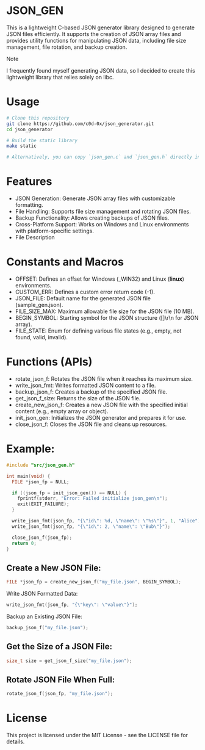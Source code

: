 # JSON_GEN
This is a lightweight C-based JSON generator library designed to generate JSON files efficiently. It supports the creation of JSON array files and provides utility functions for manipulating JSON data, including file size management, file rotation, and backup creation.
> [!NOTE]
> I frequently found myself generating JSON data, so I decided to create this lightweight library that relies solely on libc.
# Usage
```bash
# Clone this repository
git clone https://github.com/c0d-0x/json_generator.git
cd json_generator

# Build the static library
make static

# Alternatively, you can copy `json_gen.c` and `json_gen.h` directly into your project.
```

# Features
- JSON Generation: Generate JSON array files with customizable formatting.
- File Handling: Supports file size management and rotating JSON files.
- Backup Functionality: Allows creating backups of JSON files.
- Cross-Platform Support: Works on Windows and Linux environments with platform-specific settings.
- File Description
# Constants and Macros
- OFFSET: Defines an offset for Windows (_WIN32) and Linux (__linux__) environments.
- CUSTOM_ERR: Defines a custom error return code (-1).
- JSON_FILE: Default name for the generated JSON file (sample_gen.json).
- FILE_SIZE_MAX: Maximum allowable file size for the JSON file (10 MB).
- BEGIN_SYMBOL: Starting symbol for the JSON structure ([]\r\n for JSON array).
- FILE_STATE: Enum for defining various file states (e.g., empty, not found, valid, invalid).
# Functions (APIs)
- rotate_json_f: Rotates the JSON file when it reaches its maximum size.
- write_json_fmt: Writes formatted JSON content to a file.
- backup_json_f: Creates a backup of the specified JSON file.
- get_json_f_size: Returns the size of the JSON file.
- create_new_json_f: Creates a new JSON file with the specified initial content (e.g., empty array or object).
- init_json_gen: Initializes the JSON generator and prepares it for use.
- close_json_f: Closes the JSON file and cleans up resources.

# Example:
```c
#include "src/json_gen.h"

int main(void) {
  FILE *json_fp = NULL;

  if ((json_fp = init_json_gen()) == NULL) {
    fprintf(stderr, "Error: Failed initialize json_gen\n");
    exit(EXIT_FAILURE);
  }

  write_json_fmt(json_fp, "{\"id\": %d, \"name\": \"%s\"}", 1, "Alice");
  write_json_fmt(json_fp, "{\"id\": 2, \"name\": \"Bub\"}");

  close_json_f(json_fp);
  return 0;
}
```
## Create a New JSON File:
```c
FILE *json_fp = create_new_json_f("my_file.json", BEGIN_SYMBOL);
```

Write JSON Formatted Data:
```c
write_json_fmt(json_fp, "{\"key\": \"value\"}");
```

Backup an Existing JSON File:
```c
backup_json_f("my_file.json");
```

## Get the Size of a JSON File:
```c
size_t size = get_json_f_size("my_file.json");
```
## Rotate JSON File When Full:
```c
rotate_json_f(json_fp, "my_file.json");
```

# License
This project is licensed under the MIT License - see the LICENSE file for details.
